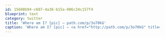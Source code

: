 ```yaml
---
id: 15608b94-c687-4a38-b15a-006c34c157f4
blueprint: text
category: twitter
title: 'Where am I? [pic] — path.com/p/3o70kG'
caption: 'Where am I? [pic] — <a href="http://path.com/p/3o70kG" title="http://path.com/p/3o70kG" class="link link_untco">path.com/p/3o70kG</a>'
---
```


